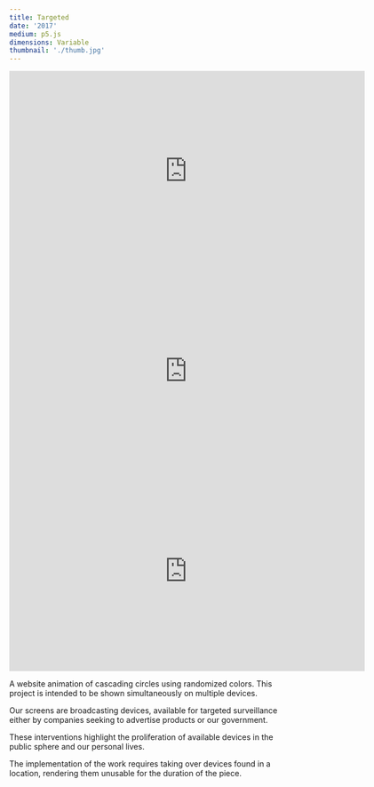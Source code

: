 ```yaml
---
title: Targeted
date: '2017'
medium: p5.js
dimensions: Variable
thumbnail: './thumb.jpg'
---
```

<iframe src="https://zachkrall.github.io/targeted/three.html" width="640" height="360" frameborder="0" webkitallowfullscreen mozallowfullscreen allowfullscreen></iframe>

<iframe src="https://player.vimeo.com/video/207867940?color=ffffff&byline=0&portrait=0" width="640" height="360" frameborder="0" webkitallowfullscreen mozallowfullscreen allowfullscreen></iframe>

<iframe src="https://player.vimeo.com/video/208262766?color=ffffff&byline=0&portrait=0" width="640" height="360" frameborder="0" webkitallowfullscreen mozallowfullscreen allowfullscreen></iframe>

A website animation of cascading circles using randomized colors. This project is intended to be shown simultaneously on multiple devices.

Our screens are broadcasting devices, available for targeted surveillance either by companies seeking to advertise products or our government.

These interventions highlight the proliferation of available devices in the public sphere and our personal lives.

The implementation of the work requires taking over devices found in a location, rendering them unusable for the duration of the piece.
